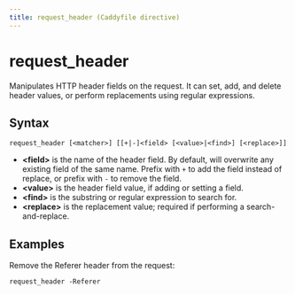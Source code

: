 ```yaml
---
title: request_header (Caddyfile directive)
---
```


# request_header

Manipulates HTTP header fields on the request. It can set, add, and delete header values, or perform replacements using regular expressions.


## Syntax

```caddy-d
request_header [<matcher>] [[+|-]<field> [<value>|<find>] [<replace>]]
```

- **&lt;field&gt;** is the name of the header field. By default, will overwrite any existing field of the same name. Prefix with `+` to add the field instead of replace, or prefix with `-` to remove the field.
- **&lt;value&gt;** is the header field value, if adding or setting a field.
- **&lt;find&gt;** is the substring or regular expression to search for.
- **&lt;replace&gt;** is the replacement value; required if performing a search-and-replace.


## Examples

Remove the Referer header from the request:

```caddy-d
request_header -Referer
```
